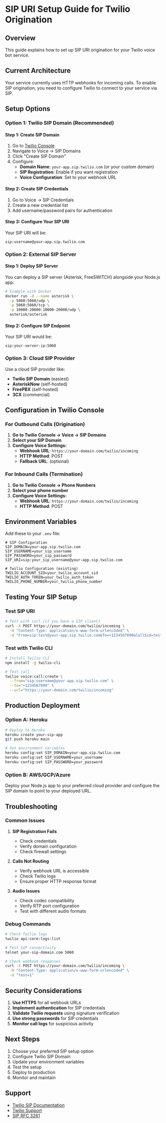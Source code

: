 # SIP URI Setup Guide for Twilio Origination

## Overview
This guide explains how to set up SIP URI origination for your Twilio voice bot service.

## Current Architecture
Your service currently uses HTTP webhooks for incoming calls. To enable SIP origination, you need to configure Twilio to connect to your service via SIP.

## Setup Options

### Option 1: Twilio SIP Domain (Recommended)

#### Step 1: Create SIP Domain
1. Go to [Twilio Console](https://console.twilio.com/)
2. Navigate to Voice → SIP Domains
3. Click "Create SIP Domain"
4. Configure:
   - **Domain Name**: `your-app.sip.twilio.com` (or your custom domain)
   - **SIP Registration**: Enable if you want registration
   - **Voice Configuration**: Set to your webhook URL

#### Step 2: Create SIP Credentials
1. Go to Voice → SIP Credentials
2. Create a new credential list
3. Add username/password pairs for authentication

#### Step 3: Configure Your SIP URI
Your SIP URI will be:
```
sip:username@your-app.sip.twilio.com
```

### Option 2: External SIP Server

#### Step 1: Deploy SIP Server
You can deploy a SIP server (Asterisk, FreeSWITCH) alongside your Node.js app:

```bash
# Example with Docker
docker run -d --name asterisk \
  -p 5060:5060/udp \
  -p 5060:5060/tcp \
  -p 10000-20000:10000-20000/udp \
  asterisk/asterisk
```

#### Step 2: Configure SIP Endpoint
Your SIP URI would be:
```
sip:your-server-ip:5060
```

### Option 3: Cloud SIP Provider

Use a cloud SIP provider like:
- **Twilio SIP Domain** (easiest)
- **AsteriskNow** (self-hosted)
- **FreePBX** (self-hosted)
- **3CX** (commercial)

## Configuration in Twilio Console

### For Outbound Calls (Origination)

1. **Go to Twilio Console → Voice → SIP Domains**
2. **Select your SIP Domain**
3. **Configure Voice Settings:**
   - **Webhook URL**: `https://your-domain.com/twilio/incoming`
   - **HTTP Method**: POST
   - **Fallback URL**: (optional)

### For Inbound Calls (Termination)

1. **Go to Twilio Console → Phone Numbers**
2. **Select your phone number**
3. **Configure Voice Settings:**
   - **Webhook URL**: `https://your-domain.com/twilio/incoming`
   - **HTTP Method**: POST

## Environment Variables

Add these to your `.env` file:

```env
# SIP Configuration
SIP_DOMAIN=your-app.sip.twilio.com
SIP_USERNAME=your_sip_username
SIP_PASSWORD=your_sip_password
SIP_URI=sip:your_sip_username@your-app.sip.twilio.com

# Twilio Configuration (existing)
TWILIO_ACCOUNT_SID=your_twilio_account_sid
TWILIO_AUTH_TOKEN=your_twilio_auth_token
TWILIO_PHONE_NUMBER=your_twilio_phone_number
```

## Testing Your SIP Setup

### Test SIP URI
```bash
# Test with curl (if you have a SIP client)
curl -X POST https://your-domain.com/twilio/incoming \
  -H "Content-Type: application/x-www-form-urlencoded" \
  -d "From=sip:test@your-app.sip.twilio.com&To=+1234567890&CallSid=test123"
```

### Test with Twilio CLI
```bash
# Install Twilio CLI
npm install -g twilio-cli

# Test call
twilio voice:call:create \
  --from="sip:username@your-app.sip.twilio.com" \
  --to="+1234567890" \
  --url="https://your-domain.com/twilio/incoming"
```

## Production Deployment

### Option A: Heroku
```bash
# Deploy to Heroku
heroku create your-sip-app
git push heroku main

# Set environment variables
heroku config:set SIP_DOMAIN=your-app.sip.twilio.com
heroku config:set SIP_USERNAME=your_username
heroku config:set SIP_PASSWORD=your_password
```

### Option B: AWS/GCP/Azure
Deploy your Node.js app to your preferred cloud provider and configure the SIP domain to point to your deployed URL.

## Troubleshooting

### Common Issues

1. **SIP Registration Fails**
   - Check credentials
   - Verify domain configuration
   - Check firewall settings

2. **Calls Not Routing**
   - Verify webhook URL is accessible
   - Check Twilio logs
   - Ensure proper HTTP response format

3. **Audio Issues**
   - Check codec compatibility
   - Verify RTP port configuration
   - Test with different audio formats

### Debug Commands

```bash
# Check Twilio logs
twilio api:core:logs:list

# Test SIP connectivity
telnet your-sip-domain.com 5060

# Check webhook responses
curl -X POST https://your-domain.com/twilio/incoming \
  -H "Content-Type: application/x-www-form-urlencoded" \
  -d "test=1"
```

## Security Considerations

1. **Use HTTPS** for all webhook URLs
2. **Implement authentication** for SIP credentials
3. **Validate Twilio requests** using signature verification
4. **Use strong passwords** for SIP credentials
5. **Monitor call logs** for suspicious activity

## Next Steps

1. Choose your preferred SIP setup option
2. Configure Twilio SIP Domain
3. Update your environment variables
4. Test the setup
5. Deploy to production
6. Monitor and maintain

## Support

- [Twilio SIP Documentation](https://www.twilio.com/docs/voice/sip)
- [Twilio Support](https://support.twilio.com/)
- [SIP RFC 3261](https://tools.ietf.org/html/rfc3261) 